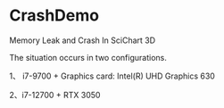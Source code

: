 # CrashDemo

Memory Leak and Crash In SciChart 3D 

The situation occurs in two configurations.

1、 i7-9700 + Graphics card: Intel(R) UHD Graphics 630 

2、i7-12700 + RTX 3050
